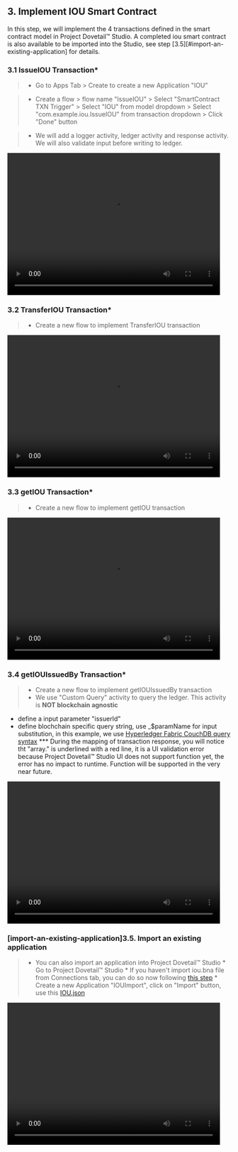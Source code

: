 

## 3. Implement IOU Smart Contract
In this step, we will implement the 4 transactions defined in the smart contract model in Project Dovetail™ Studio. A completed iou smart contract is also available to be imported into the Studio, see step [3.5][#import-an-existing-application] for details.

### 3.1 IssueIOU Transaction*

> * Go to Apps Tab > Create to create a new Application "IOU"

> * Create a flow > flow name "IssueIOU" > Select "SmartContract TXN Trigger" > Select "IOU" from model dropdown > Select "com.example.iou.IssueIOU" from transaction dropdown > Click "Done" button

> * We will add a logger activity, ledger activity and response activity. We will also validate input before writing to ledger. 

<p><video width="480" height="320" controls="controls">
    <source src="videos/issueiou.mp4" type="video/mp4">
</video></p>

### 3.2 TransferIOU Transaction*

> * Create a new flow to implement TransferIOU transaction
<p><video width="480" height="320" controls="controls">
    <source src="videos/transferiou.mp4" type="video/mp4">
</video></p>

### 3.3 getIOU Transaction*

> * Create a new flow to implement getIOU transaction
<p><video width="480" height="320" controls="controls">
    <source src="videos/getiou.mp4" type="video/mp4">
</video></p>

### 3.4 getIOUIssuedBy Transaction*

> * Create a new flow to implement getIOUIssuedBy transaction
> * We use "Custom Query" activity to query the ledger. This activity is **NOT blockchain agnostic**
   - define a input parameter "issuerId"
   - define blochchain specific query string, use _$paramName for input substitution, in this example, we use [Hyperledger Fabric CouchDB query syntax](https://hyperledger-fabric.readthedocs.io/en/release-1.3/couchdb_tutorial.html)
   *** During the mapping of transaction response, you will notice tht "array." is underlined with a red line, it is a UI validation error because Project Dovetail™ Studio UI does not support function yet, the error has no impact to runtime. Function will be supported in the very near future.

<p><video width="480" height="320" controls="controls">
    <source src="videos/getiouissuedby.mp4" type="video/mp4">
</video></p>

### [import-an-existing-application]3.5. Import an existing application

> * You can also import an application into Project Dovetail™ Studio
    * Go to Project Dovetail™ Studio
    * If you haven't import iou.bna file from Connections tab, you can do so now following [this step](ch02-03-import.md)
    * Create a new Application "IOUImport", click on "Import" button, use this [IOU.json](tutorials/IOU.json)

<p><video width="480" height="320" controls="controls">
    <source src="videos/importiou.mp4" type="video/mp4">
</video></p>